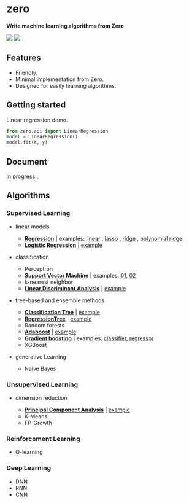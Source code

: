 # zero
**Write machine learning algorithms from Zero**

![](https://img.shields.io/badge/python-3.5+-blue.svg)
![](http://progressed.io/bar/18?)

## Features
- Friendly.
- Minimal implementation from Zero.
- Designed for easily learning algorithms.

## Getting started
Linear regression demo.
```python
from zero.api import LinearRegression
model = LinearRegression()
model.fit(X, y)
```

## Document
[In progress..](https://byzhi.github.io/zero/) 

## Algorithms

### Supervised Learning
- linear models

  - [**Regression**](./zero/supervised/regression.py)
   | examples: [linear](./examples/example_LinearRegression.py)
  , [lasso](./examples/example_LassoRegression.py)
  , [ridge](./examples/example_RidgeRegression.py)
  , [polynomial ridge](./examples/example_PolynomialRidgeRegression.py)
  - [**Logistic Regression**](./zero/supervised/logistic_regression.py) | [example](./examples/example_LogisticRegression.py)

- classification

  - Perceptron
  - [**Support Vector Machine**](./zero/supervised/support_vector_machine.py) | examples: [01](./examples/example_svm.py), [02](./examples/example_svm_02.py)
  - k-nearest neighbor
  - [**Linear Discriminant Analysis**](./zero/supervised/linear_discriminant_analysis.py) | [example](./examples/example_PCA_LDA.py)


- tree-based and ensemble methods

  - [**Classification Tree**](./zero/supervised/decision_tree.py) | [example](./examples/example_ClassificationTree.py)
  - [**RegressionTree**](./zero/supervised/decision_tree.py) | [example](./examples/example_RegressionTree.py)
  - Random forests
  - [**Adaboost**](./zero/supervised/adaboost.py) | [example](./examples/example_Adaboost.py)
  - [**Gradient boosting**](./zero/supervised/gradient_boosting.py) | examples: [classifier](./examples/example_GradientBoostingClassifier.py), [regressor](./examples/example_GradientBoostingRegressor.py)
  - XGBoost

- generative Learning

  - Naive Bayes

### Unsupervised Learning

- dimension reduction

  - [**Principal Component Analysis**](./zero/unsupervised/principal_component_analysis.py) | [example](./examples/example_PCA_LDA.py)
  -  K-Means
  -  FP-Growth

### Reinforcement Learning
- Q-learning

### Deep Learning
- DNN
- RNN
- CNN
